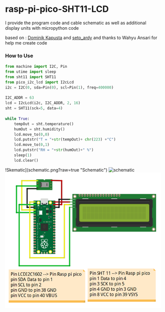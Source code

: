 # rasp-pi-pico-SHT11-LCD
I provide the program code and cable schematic as well as additional display units with micropython code

based on : <a href="https://github.com/ayoy/upython-aq-monitor">Dominik Kapusta</a> and <a href="https://github.com/2black0/micropython-sht11">seto_ardy</a>
and thanks to Wahyu Ansari for help me create code 

### How to Use
```python
from machine import I2C, Pin
from utime import sleep
from sht11 import SHT11
from pico_i2c_lcd import I2cLcd
i2c = I2C(0, sda=Pin(0), scl=Pin(1), freq=400000)

I2C_ADDR = 63
lcd = I2cLcd(i2c, I2C_ADDR, 2, 16)
sht = SHT11(sck=5, data=4)

while True:
    tempOut = sht.temperature()
    humOut = sht.humidity()
    lcd.move_to(0,0)
    lcd.putstr("T = "+str(tempOut)+ chr(223) +"C")
    lcd.move_to(0,1)
    lcd.putstr("RH = "+str(humOut)+" %")
    sleep(1)
    lcd.clear()
```
!Skematic](schematic.png?raw=true "Schematic")
<img href="https://github.com/mjmokhtar/rasp-pi-pico-SHT11-LCD/blob/main/schematic.png" alt="schematic"/>
![Screenshot](schematic.png)


